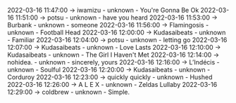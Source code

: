 2022-03-16 11:47:00 -> iwamizu - unknown - You're Gonna Be Ok
2022-03-16 11:51:00 -> potsu - unknown - have you heard
2022-03-16 11:53:00 -> Burbank - unknown - someone
2022-03-16 11:56:00 -> Flamingosis - unknown - Football Head
2022-03-16 12:00:00 -> Kudasaibeats - unknown - Familiar
2022-03-16 12:04:00 -> potsu - unknown - letting go
2022-03-16 12:07:00 -> Kudasaibeats - unknown - Love Lasts
2022-03-16 12:10:00 -> Kudasaibeats - unknown - The Girl I Haven't Met
2022-03-16 12:14:00 -> nohidea. - unknown - sincerely, yours
2022-03-16 12:16:00 -> L’Indécis - unknown - Soulful
2022-03-16 12:20:00 -> Kudasaibeats - unknown - Corduroy
2022-03-16 12:23:00 -> quickly quickly - unknown - Hushed
2022-03-16 12:26:00 -> A L E X - unknown - Zeldas Lullaby
2022-03-16 12:29:00 -> coldbrew - unknown - Simple.
